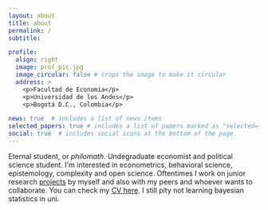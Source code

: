 ```yaml
---
layout: about
title: about
permalink: /
subtitle: 

profile:
  align: right
  image: prof_pic.jpg
  image_circular: false # crops the image to make it circular
  address: >
    <p>Facultad de Economía</p>
    <p>Universidad de los Andes</p>
    <p>Bogotá D.C., Colombia</p>

news: true  # includes a list of news items
selected_papers: true # includes a list of papers marked as "selected={true}"
social: true  # includes social icons at the bottom of the page
---
```


Eternal student, or *philomath*. Undegraduate economist and political science student. I'm interested in econometrics, behavioral science, epistemology, complexity and open science. Oftentimes I work on junior research [projects](/projects/) by myself and also with my peers and whoever wants to collaborate. You can check my [CV here](assets/pdf/cv_gustavo_castillo-1.pdf). I still pity not learning bayesian statistics in uni. 
